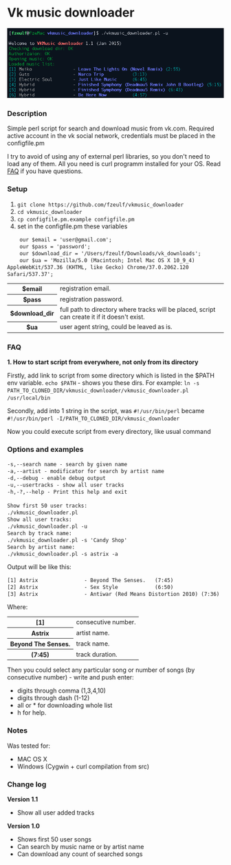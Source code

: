# Vk music downloader
![image](https://raw.githubusercontent.com/fzeulf/vkmusic_downloader/master/executed.png)
### Description
Simple perl script for search and download music from vk.com.
Required active account in the vk social network, credentials must be placed in the configfile.pm

I try to avoid of using any of external perl libraries, so you don't need to load any of them.
All you need is curl programm installed for your OS. Read <a href="#faq">FAQ</a> if you have questions.

### Setup
1. `git clone https://github.com/fzeulf/vkmusic_downloader`
2. `cd vkmusic_downloader`
3. `cp configfile.pm.example configfile.pm`
4. set in the configfile.pm these variables

```
    our $email = 'user@gmail.com';
    our $pass = 'password';
    our $download_dir = '/Users/fzeulf/Downloads/vk_downloads';
    our $ua = 'Mozilla/5.0 (Macintosh; Intel Mac OS X 10_9_4) AppleWebKit/537.36 (KHTML, like Gecko) Chrome/37.0.2062.120 Safari/537.37';
```

<table>
<tr> <th>$email <td>registration email.
<tr> <th>$pass <td>registration password.
<tr> <th>$download_dir <td>full path to directory where tracks will be placed, script can create it if it doesn't exist.
<tr> <th>$ua <td>user agent string, could be leaved as is.
</table>

### <a name="faq">FAQ</a>
**1. How to start script from everywhere, not only from its directory**

Firstly, add link to script from some directory which is listed in the $PATH env variable. ```echo $PATH``` - shows you these dirs. For example: 
```ln -s PATH_TO_CLONED_DIR/vkmusic_downloader/vkmusic_downloader.pl /usr/local/bin```

Secondly, add into 1 string in the script, was ```#!/usr/bin/perl``` became 
```#!/usr/bin/perl -I/PATH_TO_CLONED_DIR/vkmusic_downloader```

Now you could execute script from every directory, like usual command

### Options and examples
    -s,--search name - search by given name
    -a,--artist - modificator for search by artist name
    -d,--debug - enable debug output
    -u,--usertracks - show all user tracks
    -h,-?,--help - Print this help and exit

    Show first 50 user tracks:
    ./vkmusic_downloader.pl
    Show all user tracks:
    ./vkmusic_downloader.pl -u
    Search by track name:
    ./vkmusic_downloader.pl -s 'Candy Shop'
    Search by artist name:
    ./vkmusic_downloader.pl -s astrix -a

Output will be like this:

```
[1] Astrix               - Beyond The Senses.   (7:45)
[2] Astrix               - Sex Style            (6:50)
[3] Astrix               - Antiwar (Red Means Distortion 2010) (7:36)
```

Where:
<table>
<tr> <th>[1]<td>consecutive number.
<tr> <th>Astrix<td>artist name.
<tr> <th>Beyond The Senses.<td>track name.
<tr> <th>(7:45)<td>track duration.
</table>

Then you could select any particular song or number of songs (by consecutive number) - write and push enter:

- digits through comma (1,3,4,10)
- digits through dash (1-12)
- all or * for downloading whole list
- h for help.

### Notes

Was tested for:
- MAC OS X
- Windows (Cygwin + curl compilation from src)

### Change log
**Version 1.1**

- Show all user added tracks

**Version 1.0**

- Shows first 50 user songs
- Can search by music name or by artist name
- Can download any count of searched songs
